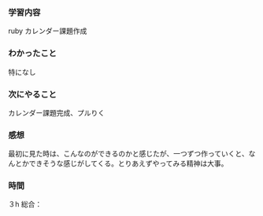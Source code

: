 ### 学習内容
ruby カレンダー課題作成
### わかったこと
特になし
### 次にやること
カレンダー課題完成、プルりく
### 感想
最初に見た時は、こんなのができるのかと感じたが、一つずつ作っていくと、なんとかできそうな感じがしてくる。とりあえずやってみる精神は大事。
### 時間
３h
総合：
